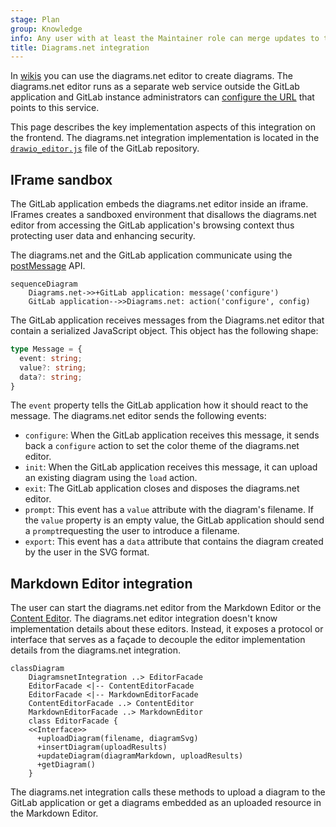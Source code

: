 ```yaml
---
stage: Plan
group: Knowledge
info: Any user with at least the Maintainer role can merge updates to this content. For details, see https://docs.gitlab.com/ee/development/development_processes.html#development-guidelines-review.
title: Diagrams.net integration
---
```


In [wikis](../../user/markdown.md#diagramsnet-editor) you can use the diagrams.net editor to
create diagrams. The diagrams.net editor runs as a separate web service outside the GitLab
application and GitLab instance administrators can
[configure the URL](../../administration/integration/diagrams_net.md) that points to this service.

This page describes the key implementation aspects of this integration on the frontend. The diagrams.net
integration implementation is located in the
[`drawio_editor.js`](https://gitlab.com/gitlab-org/gitlab/-/blob/master/app/assets/javascripts/drawio/drawio_editor.js)
file of the GitLab repository.

## IFrame sandbox

The GitLab application embeds the diagrams.net editor inside an iframe. IFrames creates a
sandboxed environment that disallows the diagrams.net editor from accessing the GitLab
application's browsing context thus protecting user data and enhancing security.

The diagrams.net and the GitLab application communicate using the
[postMessage](https://developer.mozilla.org/en-US/docs/Web/API/Window/postMessage) API.

```mermaid
sequenceDiagram
    Diagrams.net->>+GitLab application: message('configure')
    GitLab application-->>Diagrams.net: action('configure', config)
```

The GitLab application receives messages from the Diagrams.net editor that
contain a serialized JavaScript object. This object has the following shape:

```typescript
type Message = {
  event: string;
  value?: string;
  data?: string;
}
```

The `event` property tells the GitLab application how it should
react to the message. The diagrams.net editor sends the following events:

- `configure`: When the GitLab application receives this message, it sends back
  a `configure` action to set the color theme of the diagrams.net editor.
- `init`: When the GitLab application receives this message,
  it can upload an existing diagram using the `load` action.
- `exit`: The GitLab application closes and disposes the
  diagrams.net editor.
- `prompt`: This event has a `value` attribute with the
  diagram's filename. If the `value` property is an empty value,
  the GitLab application should send a `prompt`requesting the user to introduce a filename.
- `export`: This event has a `data` attribute that contains
  the diagram created by the user in the SVG format.

## Markdown Editor integration

The user can start the diagrams.net editor from the Markdown
Editor or the [Content Editor](content_editor.md). The diagrams.net editor integration doesn't
know implementation details about these editors. Instead, it exposes a protocol or interface that serves
as a façade to decouple the editor implementation details from the diagrams.net integration.

```mermaid
classDiagram
    DiagramsnetIntegration ..> EditorFacade
    EditorFacade <|-- ContentEditorFacade
    EditorFacade <|-- MarkdownEditorFacade
    ContentEditorFacade ..> ContentEditor
    MarkdownEditorFacade ..> MarkdownEditor
    class EditorFacade {
    <<Interface>>
      +uploadDiagram(filename, diagramSvg)
      +insertDiagram(uploadResults)
      +updateDiagram(diagramMarkdown, uploadResults)
      +getDiagram()
    }
```

The diagrams.net integration calls these methods to upload a diagram to the GitLab
application or get a diagrams embedded as an uploaded resource in the Markdown Editor.
